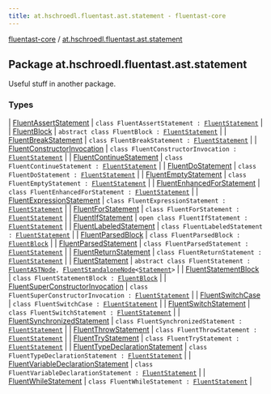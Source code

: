 ```yaml
---
title: at.hschroedl.fluentast.ast.statement - fluentast-core
---
```


[fluentast-core](../index.html) / [at.hschroedl.fluentast.ast.statement](.)

## Package at.hschroedl.fluentast.ast.statement

Useful stuff in another package.

### Types

| [FluentAssertStatement](-fluent-assert-statement/index.html) | `class FluentAssertStatement : `[`FluentStatement`](-fluent-statement/index.html) |
| [FluentBlock](-fluent-block/index.html) | `abstract class FluentBlock : `[`FluentStatement`](-fluent-statement/index.html) |
| [FluentBreakStatement](-fluent-break-statement/index.html) | `class FluentBreakStatement : `[`FluentStatement`](-fluent-statement/index.html) |
| [FluentConstructorInvocation](-fluent-constructor-invocation/index.html) | `class FluentConstructorInvocation : `[`FluentStatement`](-fluent-statement/index.html) |
| [FluentContinueStatement](-fluent-continue-statement/index.html) | `class FluentContinueStatement : `[`FluentStatement`](-fluent-statement/index.html) |
| [FluentDoStatement](-fluent-do-statement/index.html) | `class FluentDoStatement : `[`FluentStatement`](-fluent-statement/index.html) |
| [FluentEmptyStatement](-fluent-empty-statement/index.html) | `class FluentEmptyStatement : `[`FluentStatement`](-fluent-statement/index.html) |
| [FluentEnhancedForStatement](-fluent-enhanced-for-statement/index.html) | `class FluentEnhancedForStatement : `[`FluentStatement`](-fluent-statement/index.html) |
| [FluentExpressionStatement](-fluent-expression-statement/index.html) | `class FluentExpressionStatement : `[`FluentStatement`](-fluent-statement/index.html) |
| [FluentForStatement](-fluent-for-statement/index.html) | `class FluentForStatement : `[`FluentStatement`](-fluent-statement/index.html) |
| [FluentIfStatement](-fluent-if-statement/index.html) | `open class FluentIfStatement : `[`FluentStatement`](-fluent-statement/index.html) |
| [FluentLabeledStatement](-fluent-labeled-statement/index.html) | `class FluentLabeledStatement : `[`FluentStatement`](-fluent-statement/index.html) |
| [FluentParsedBlock](-fluent-parsed-block/index.html) | `class FluentParsedBlock : `[`FluentBlock`](-fluent-block/index.html) |
| [FluentParsedStatement](-fluent-parsed-statement/index.html) | `class FluentParsedStatement : `[`FluentStatement`](-fluent-statement/index.html) |
| [FluentReturnStatement](-fluent-return-statement/index.html) | `class FluentReturnStatement : `[`FluentStatement`](-fluent-statement/index.html) |
| [FluentStatement](-fluent-statement/index.html) | `abstract class FluentStatement : `[`FluentASTNode`](../at.hschroedl.fluentast.ast/-fluent-a-s-t-node/index.html)`, `[`FluentStandaloneNode`](../at.hschroedl.fluentast.ast/-fluent-standalone-node/index.html)`<`[`Statement`](https://help.eclipse.org/neon/topic/org.eclipse.jdt.doc.isv/reference/api/org/eclipse/jdt/core/dom/Statement.html)`>` |
| [FluentStatementBlock](-fluent-statement-block/index.html) | `class FluentStatementBlock : `[`FluentBlock`](-fluent-block/index.html) |
| [FluentSuperConstructorInvocation](-fluent-super-constructor-invocation/index.html) | `class FluentSuperConstructorInvocation : `[`FluentStatement`](-fluent-statement/index.html) |
| [FluentSwitchCase](-fluent-switch-case/index.html) | `class FluentSwitchCase : `[`FluentStatement`](-fluent-statement/index.html) |
| [FluentSwitchStatement](-fluent-switch-statement/index.html) | `class FluentSwitchStatement : `[`FluentStatement`](-fluent-statement/index.html) |
| [FluentSynchronizedStatement](-fluent-synchronized-statement/index.html) | `class FluentSynchronizedStatement : `[`FluentStatement`](-fluent-statement/index.html) |
| [FluentThrowStatement](-fluent-throw-statement/index.html) | `class FluentThrowStatement : `[`FluentStatement`](-fluent-statement/index.html) |
| [FluentTryStatement](-fluent-try-statement/index.html) | `class FluentTryStatement : `[`FluentStatement`](-fluent-statement/index.html) |
| [FluentTypeDeclarationStatement](-fluent-type-declaration-statement/index.html) | `class FluentTypeDeclarationStatement : `[`FluentStatement`](-fluent-statement/index.html) |
| [FluentVariableDeclarationStatement](-fluent-variable-declaration-statement/index.html) | `class FluentVariableDeclarationStatement : `[`FluentStatement`](-fluent-statement/index.html) |
| [FluentWhileStatement](-fluent-while-statement/index.html) | `class FluentWhileStatement : `[`FluentStatement`](-fluent-statement/index.html) |

